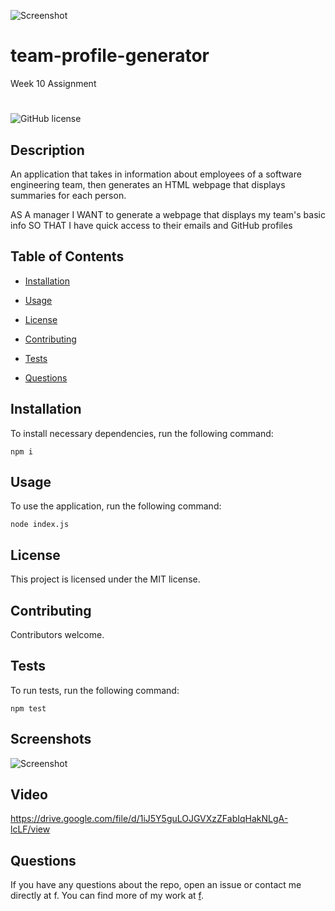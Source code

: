 ![Screenshot](https://user-images.githubusercontent.com/76650898/118572478-acc28d80-b7bf-11eb-9c22-1485e282a33f.JPG)
# team-profile-generator
Week 10 Assignment

#
![GitHub license](https://img.shields.io/badge/license-MIT-blue.svg)

## Description

An application that takes in information about employees of a software engineering team, then generates an HTML webpage that displays summaries for each person.

AS A manager
I WANT to generate a webpage that displays my team's basic info
SO THAT I have quick access to their emails and GitHub profiles


## Table of Contents 

* [Installation](#installation)

* [Usage](#usage)

* [License](#license)

* [Contributing](#contributing)

* [Tests](#tests)

* [Questions](#questions)

## Installation

To install necessary dependencies, run the following command:

```
npm i
```

## Usage

To use the application, run the following command:

```
node index.js
```

## License

This project is licensed under the MIT license.
  
## Contributing

Contributors welcome.

## Tests

To run tests, run the following command:

```
npm test
```

## Screenshots

![Screenshot](https://user-images.githubusercontent.com/76650898/118572520-ccf24c80-b7bf-11eb-889a-d9c09d324f27.JPG)


## Video

https://drive.google.com/file/d/1iJ5Y5guLOJGVXzZFabIqHakNLgA-lcLF/view

## Questions

If you have any questions about the repo, open an issue or contact me directly at f. You can find more of my work at [f](https://github.com/f/).


